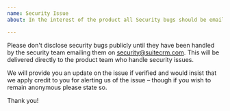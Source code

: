 ```yaml
---
name: Security Issue
about: In the interest of the product all Security bugs should be emailed to security@suitecrm.com

---
```


Please don't disclose security bugs publicly until they have been handled by the security team emailing them on security@suitecrm.com. This will be delivered directly to the product team who handle security issues.

We will provide you an update on the issue if verified and would insist that we apply credit to you for alerting us of the issue – though if you wish to remain anonymous please state so.

Thank you!
